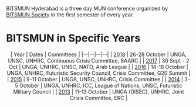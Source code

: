 <!-- TITLE: BITSMUN Hyderabad -->
<!-- SUBTITLE: BITSMUN Hyderabad is a three-day Model United Nation conference organised by the BITSMUN Society, usually in Septemeber/October every year.-->

BITSMUN Hyderabad is a three day MUN conference organized by [BITSMUN Society](/orgs/bitsmun-society) in the first semester of every year. 
# BITSMUN in Specific Years
<center>

| Year | Dates | Committees |
|--|--|--|--|
| [2018](/fests/bitsmun/2018) | 26-28 October | UNGA, UNSC, UNHRC, Continuous Crisis Committee, SAARC |
| [2017](/fests/bitsmun/2017) | 30 Sept - 2 Oct | UNGA, UNHRC, UNSC, NATO, Arab League |
| [2016](/fests/bitsmun/2016) | 14-16 October | UNGA, UNHRC, Futuristic Security Council, Crisis Committee, G20 Summit | 
| [2015](/fests/bitsmun/2015) | 9-11 October | UNGA, UNSC, UNHRC, Crisis Committee |
| [2014](/fests/bitsmun/2014) | 3-5 October | UNGA, UNHRC, ICC, League of Nations, UNSC, Futuristic Military Council |
| [2013](/fests/bitsmun/2013) | 11-13 October | UNGA (DISEC), UNHRC, Joint Crisis Committee, ERC |

</center>